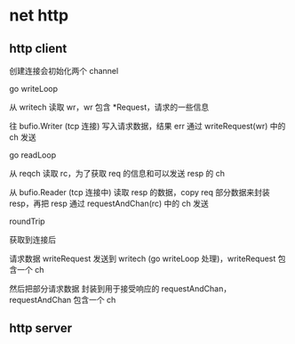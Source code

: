 # net http

## http client

创建连接会初始化两个 channel

go writeLoop

从 writech 读取 wr，wr 包含 \*Request，请求的一些信息

往 bufio.Writer (tcp 连接) 写入请求数据，结果 err 通过 writeRequest(wr) 中的 ch 发送

go readLoop

从 reqch 读取 rc，为了获取 req 的信息和可以发送 resp 的 ch

从 bufio.Reader (tcp 连接中) 读取 resp 的数据，copy req 部分数据来封装 resp，再把 resp 通过 requestAndChan(rc) 中的 ch 发送

roundTrip

获取到连接后

请求数据 writeRequest 发送到 writech (go writeLoop 处理)，writeRequest 包含一个 ch

然后把部分请求数据 封装到用于接受响应的 requestAndChan，requestAndChan 包含一个 ch

## http server

